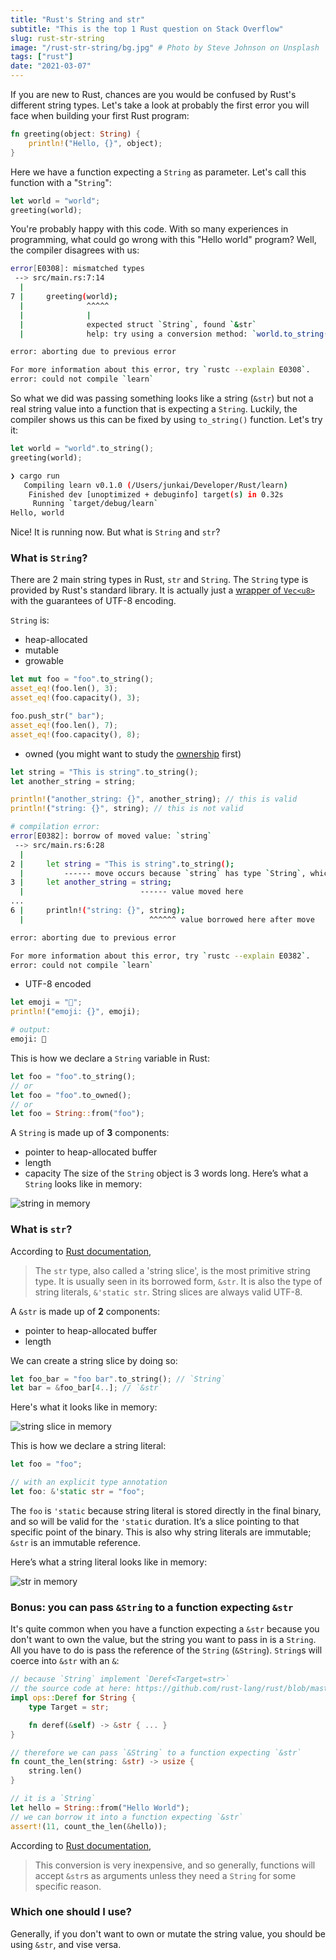 ```yaml
---
title: "Rust's String and str"
subtitle: "This is the top 1 Rust question on Stack Overflow"
slug: rust-str-string
image: "/rust-str-string/bg.jpg" # Photo by Steve Johnson on Unsplash
tags: ["rust"]
date: "2021-03-07"
---
```


If you are new to Rust, chances are you would be confused by Rust's different string types. Let's take a look at probably the first error you will face when building your first Rust program:
```rust
fn greeting(object: String) {
    println!("Hello, {}", object);
}
```
Here we have a function expecting a `String` as parameter. Let's call this function with a "`String`":
```rust
let world = "world";
greeting(world);
```
You're probably happy with this code. With so many experiences in programming, what could go wrong with this "Hello world" program? Well, the compiler disagrees with us:
```bash
error[E0308]: mismatched types
 --> src/main.rs:7:14
  |
7 |     greeting(world);
  |              ^^^^^
  |              |
  |              expected struct `String`, found `&str`
  |              help: try using a conversion method: `world.to_string()`

error: aborting due to previous error

For more information about this error, try `rustc --explain E0308`.
error: could not compile `learn`
```

So what we did was passing something looks like a string (`&str`) but not a real string value into a function that is expecting a `String`. Luckily, the compiler shows us this can be fixed by using `to_string()` function. Let's try it:

```rust
let world = "world".to_string();
greeting(world);
```
```bash
❯ cargo run
   Compiling learn v0.1.0 (/Users/junkai/Developer/Rust/learn)
    Finished dev [unoptimized + debuginfo] target(s) in 0.32s
     Running `target/debug/learn`
Hello, world
```

Nice! It is running now. But what is `String` and `str`?

### What is `String`?
There are 2 main string types in Rust, `str` and `String`. The `String` type is provided by Rust's standard library. It is actually just a [wrapper of `Vec<u8>`](https://github.com/rust-lang/rust/blob/master/library/alloc/src/string.rs#L272-L281) with the guarantees of UTF-8 encoding.

`String` is:
- heap-allocated
- mutable
- growable
```rust
let mut foo = "foo".to_string();
asset_eq!(foo.len(), 3);
asset_eq!(foo.capacity(), 3);

foo.push_str(" bar");
asset_eq!(foo.len(), 7);
asset_eq!(foo.capacity(), 8);
```
- owned (you might want to study the [ownership](https://doc.rust-lang.org/stable/book/ch04-01-what-is-ownership.html) first)
```rust
let string = "This is string".to_string();
let another_string = string;

println!("another_string: {}", another_string); // this is valid
println!("string: {}", string); // this is not valid
```

```bash
# compilation error:
error[E0382]: borrow of moved value: `string`
 --> src/main.rs:6:28
  |
2 |     let string = "This is string".to_string();
  |         ------ move occurs because `string` has type `String`, which does not implement the `Copy` trait
3 |     let another_string = string;
  |                          ------ value moved here
...
6 |     println!("string: {}", string);
  |                            ^^^^^^ value borrowed here after move

error: aborting due to previous error

For more information about this error, try `rustc --explain E0382`.
error: could not compile `learn`
```
- UTF-8 encoded

```rust
let emoji = "🤔";
println!("emoji: {}", emoji);
```
```bash
# output:
emoji: 🤔
```

This is how we declare a `String` variable in Rust:
```rust
let foo = "foo".to_string();
// or
let foo = "foo".to_owned();
// or
let foo = String::from("foo");
```

A `String` is made up of **3** components: 
- pointer to heap-allocated buffer
- length
- capacity
The size of the `String` object is 3 words long. Here’s what a `String` looks like in memory:

![string in memory](/rust-str-string/string.png)

### What is `str`?
According to [Rust documentation](https://doc.rust-lang.org/std/primitive.str.html), 
>The `str` type, also called a 'string slice', is the most primitive string type. It is usually seen in its borrowed form, `&str`. It is also the type of string literals, `&'static str`.
>String slices are always valid UTF-8.

A `&str` is made up of **2** components: 
- pointer to heap-allocated buffer
- length

We can create a string slice by doing so:
```rust
let foo_bar = "foo bar".to_string(); // `String`
let bar = &foo_bar[4..]; // `&str`
```

Here's what it looks like in memory:

![string slice in memory](/rust-str-string/string-slice.png)

This is how we declare a string literal:
```rust
let foo = "foo";

// with an explicit type annotation
let foo: &'static str = "foo";
```
The `foo` is `'static` because string literal is stored directly in the final binary, and so will be valid for the `'static` duration. It’s a slice pointing to that specific point of the binary. This is also why string literals are immutable; `&str` is an immutable reference.

Here’s what a string literal looks like in memory:

![str in memory](/rust-str-string/string-literal.png)

### Bonus: you can pass `&String` to a function expecting `&str`
It's quite common when you have a function expecting a `&str` because you don't want to own the value, but the string you want to pass in is a `String`. All you have to do is pass the reference of the `String` (`&String`). `String`s will coerce into `&str` with an `&`:
```rust
// because `String` implement `Deref<Target=str>`
// the source code at here: https://github.com/rust-lang/rust/blob/master/library/alloc/src/string.rs#L2135-L2143
impl ops::Deref for String { 
    type Target = str;

    fn deref(&self) -> &str { ... }
}

// therefore we can pass `&String` to a function expecting `&str`
fn count_the_len(string: &str) -> usize {
    string.len()
}

// it is a `String`
let hello = String::from("Hello World");
// we can borrow it into a function expecting `&str`
assert!(11, count_the_len(&hello));

```
According to [Rust documentation](https://doc.rust-lang.org/std/string/struct.String.html#deref), 
>This conversion is very inexpensive, and so generally, functions will accept `&str`s as arguments unless they need a `String` for some specific reason.

### Which one should I use?
Generally, if you don't want to own or mutate the string value, you should be using `&str`, and vise versa.